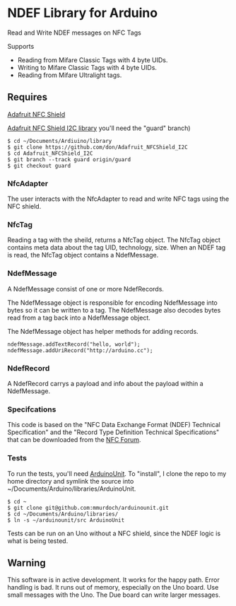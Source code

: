 # NDEF Library for Arduino 

Read and Write NDEF messages on NFC Tags

Supports 
 - Reading from Mifare Classic Tags with 4 byte UIDs.
 - Writing to Mifare Classic Tags with 4 byte UIDs.
 - Reading from Mifare Ultralight tags.

## Requires

[Adafruit NFC Shield](https://www.adafruit.com/products/364)

[Adafruit NFC Shield I2C library](https://github.com/don/Adafruit_NFCShield_I2C) you'll need the "guard" branch)
	
	$ cd ~/Documents/Ardiuino/library
	$ git clone https://github.com/don/Adafruit_NFCShield_I2C
	$ cd Adafruit_NFCShield_I2C
	$ git branch --track guard origin/guard
	$ git checkout guard

### NfcAdapter

The user interacts with the NfcAdapter to read and write NFC tags using the NFC shield.

### NfcTag 

Reading a tag with the sheild, returns a NfcTag object. The NfcTag object contains meta data about the tag UID, technology, size.  When an NDEF tag is read, the NfcTag object contains a NdefMessage.

### NdefMessage

A NdefMessage consist of one or more NdefRecords.

The NdefMessage object is responsible for encoding NdefMessage into bytes so it can be written to a tag. The NdefMessage also decodes bytes read from a tag back into a NdefMessage object.

The NdefMessage object has helper methods for adding records.

    ndefMessage.addTextRecord("hello, world");
    ndefMessage.addUriRecord("http://arduino.cc");

### NdefRecord

A NdefRecord carrys a payload and info about the payload within a NdefMessage.

### Specifcations

This code is based on the "NFC Data Exchange Format (NDEF) Technical Specification" and the "Record Type Definition Technical Specifications" that can be downloaded from the [NFC Forum](http://www.nfc-forum.org/specs/spec_license).

### Tests

To run the tests, you'll need [ArduinoUnit](https://github.com/mmurdoch/arduinounit). To "install", I clone the repo to my home directory and symlink the source into ~/Documents/Arduino/libraries/ArduinoUnit.

    $ cd ~
    $ git clone git@github.com:mmurdoch/arduinounit.git
    $ cd ~/Documents/Arduino/libraries/
    $ ln -s ~/arduinounit/src ArduinoUnit
    
Tests can be run on an Uno without a NFC shield, since the NDEF logic is what is being tested.
    
## Warning

This software is in active development. It works for the happy path. Error handling is bad. It runs out of memory, especially on the Uno board. Use small messages with the Uno. The Due board can write larger messages.
